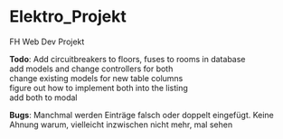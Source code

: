 # Elektro_Projekt
FH Web Dev Projekt


<strong>Todo</strong>:  Add circuitbreakers to floors, fuses to rooms in database<br>
                        add models and change controllers for both<br>
                        change existing models for new table columns<br>
                        figure out how to implement both into the listing<br>
                        add both to modal


<strong>Bugs</strong>:  Manchmal werden Einträge falsch oder doppelt eingefügt.
                        Keine Ahnung warum, vielleicht inzwischen nicht mehr, mal sehen<br>
